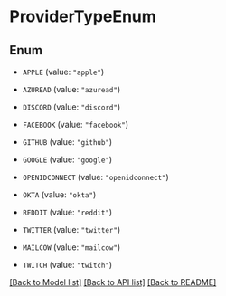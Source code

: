 # ProviderTypeEnum

## Enum


* `APPLE` (value: `"apple"`)

* `AZUREAD` (value: `"azuread"`)

* `DISCORD` (value: `"discord"`)

* `FACEBOOK` (value: `"facebook"`)

* `GITHUB` (value: `"github"`)

* `GOOGLE` (value: `"google"`)

* `OPENIDCONNECT` (value: `"openidconnect"`)

* `OKTA` (value: `"okta"`)

* `REDDIT` (value: `"reddit"`)

* `TWITTER` (value: `"twitter"`)

* `MAILCOW` (value: `"mailcow"`)

* `TWITCH` (value: `"twitch"`)


[[Back to Model list]](../README.md#documentation-for-models) [[Back to API list]](../README.md#documentation-for-api-endpoints) [[Back to README]](../README.md)


